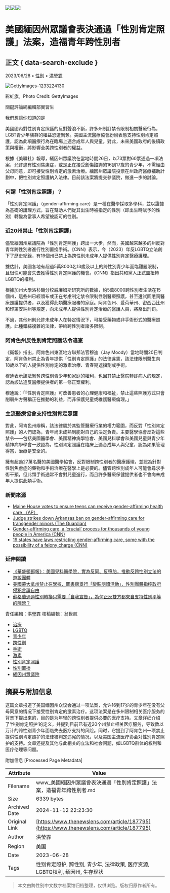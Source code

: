 ![](https://v.lndata.com/i/a80450,b1452855,c4007,i0,m202,h)![](https://v.lndata.com/i/a80450,b1452853,c4137,i0,m202,h)![](https://v.lndata.com/i/a80450,b1452854,c4138,i0,m202,h)

# 美國緬因州眾議會表決通過「性別肯定照護」法案，造福青年跨性別者

## 正文 { data-search-exclude }


2023/06/28 • [性別](https://www.thenewslens.com/category/gender) • [洪瑩霏](https://www.thenewslens.com/author/monikahung)

![GettyImages-1233224130](https://bucket-image.inkmaginecms.com/version/list/1/image/2024/06/0d3141a7-5c94-4e37-a35b-17b8efd29fdf.jpg)

彩虹旗。Photo Credit: GettyImages

關鍵評論網編輯部實習生

我們想讓你知道的是

美國國內對性別肯定照護的反對聲浪不斷，許多州制訂禁令限制相關醫療行為，LGBT青少年族群的權益恐遭剝奪。美國主流醫療協會紛紛表態支持性別肯定照護，認為此項醫療行為在臨場上適合成年人與兒童。對此，未來美國政府的後續政策與權衡，將影響全美跨性別者的權益。

根據《美聯社》報導，緬因州眾議院在當地時間26日，以73票對60票通過一項法案，允許患有性別焦慮症，或是正在接受創傷諮詢的16到17歲的青少年，不需經由父母同意，即可接受性別肯定的激素治療。緬因州眾議院投票在州政府醫療補助計劃中，把性別肯定照護納入法律。目前該法案將提交參議院，做進一步的討論。

### 何謂「性別肯定照護」？

「性別肯定照護」（gender-affirming care）是一種在醫學採取多學科，並以證據為基礎的護理方式，旨在幫助人們從其出生時被指定的性別（即出生時賦予的性別）轉變為當事人希望被認可的性別。

### 近20州禁止「性別肯定照護」

儘管緬因州眾議院為「性別肯定照護」跨出一大步，然而，美國越來越多的州反對青年跨性別者進行性別置換手術。《CNN》表示，今（2023）年反LGBTQ立法創下了歷史紀錄，有19個州已禁止為跨性別未成年人提供性別肯定醫療護理。

據估計，美國各地有超過5萬8000名13歲及以上的跨性別青少年面臨難題限制，且很快可能會失去獲得性別肯定照護的機會。《CNN》指出共和黨人正試圖扭轉LGBTQ的權利。

根據加州大學洛杉磯分校威廉姆斯研究所的數據，約5萬8000跨性別者生活在15個州，這些州已經頒布或正在考慮制定禁令限制性別醫療照護，甚至還試圖懲罰醫療照護提供者，以及獲得此類醫療服務的家庭。阿肯色州、愛荷華州、密西西比州和印第安納州等規定，向未成年人提供性別肯定治療的醫護人員，將祭出刑罰。

不過，其他州則允許未成年人在特定情況下，可接受藥物或非手術形式的醫療照護。此種錯綜複雜的法律，帶給跨性別者諸多限制。

### 阿肯色州反性別肯定照護法令違憲

《衛報》指出，阿肯色州東區地方聯邦法官穆迪（Jay Moody）當地時間20日判定，阿肯色州禁止為青年提供「性別肯定照護」的法律違憲，該法律限制醫生向18歲以下的人提供性別肯定的激素治療、青春期遮擋劑或手術。

穆迪表示該法剝奪跨性別青少年和家庭的權利，也因其禁止醫院轉診病人的規定，認為該法違反醫療提供者的第一修正案權利。

穆迪說：「『性別肯定照護』可改善患者的心理健康和福祉，禁止這些照護方式只會削弱州方聲稱正在推動的利益，而非保護兒童或維護醫療倫理。」

### 主流醫療協會支持性別肯定照護

對此，阿肯色州辯稱，該法律屬於其監管醫療行業的權力範圍，而反對「性別肯定照護」的人們認為，青年尚未成熟到能對自己的決定負責。主要醫學協會反對這些禁令——包括美國醫學會、美國精神病學協會、美國兒科學會和美國兒童與青少年精神病學學會一致認為，性別肯定照護在臨床上適合成年人與兒童，認為如果管理得當，治療是安全的。

擁有超過27萬名醫的美國醫學協會，反對限制跨性別者的醫療護理，並認為針對性別焦慮症的藥物和手術治療在醫學上是必要的。儘管跨性別成年人可能會尋求手術干預，但此類手術通常不會對兒童進行，而且許多醫療保健提供者也不會向未成年人提供此類手術。

### 新聞來源

- [Maine House votes to ensure teens can receive gender-affirming health care （AP）](https://apnews.com/article/maine-gender-affirming-care-8cfe628978535b1833c023256643a5f1)
- [Judge strikes down Arkansas ban on gender-affirming care for transgender minors (The Guardian)](https://www.theguardian.com/us-news/2023/jun/20/judge-strikes-down-arkansas-ban-gender-affirming-care-transgender-minors)
- [Gender-affirming care, a ‘crucial’ process for thousands of young people in America (CNN)](https://edition.cnn.com/2022/04/21/health/gender-affirming-care/index.html)
- [19 states have laws restricting gender-affirming care, some with the possibility of a felony charge (CNN)](https://edition.cnn.com/2023/06/06/politics/states-banned-medical-transitioning-for-transgender-youth-dg/index.html)

### 延伸閱讀

- [《華盛頓郵報》：美國兒科醫學院，實為反同、反墮胎，推動反跨性別立法的遊說團體](https://www.thenewslens.com/article/187240)
- [美國蒙大拿州禁止在學校、圖書館舉行「變裝閱讀活動」，性別團體指控政府侵犯言論自由](https://www.thenewslens.com/article/186314)
- [蘇格蘭通過性別轉換只需要「自我宣告」，為何正反雙方都來自支持性別平等的陣營？](https://www.thenewslens.com/article/178555)

責任編輯：洪瑩霏 核稿編輯：翁世航

- [治療](https://www.thenewslens.com/tag/706)
- [LGBTQ](https://www.thenewslens.com/tag/1842)
- [青少年](https://www.thenewslens.com/tag/2888)
- [跨性別](https://www.thenewslens.com/tag/4746)
- [手術](https://www.thenewslens.com/tag/13074)
- [激素](https://www.thenewslens.com/tag/18274)
- [性別肯定照護](https://www.thenewslens.com/tag/302723)
- [性別置換](https://www.thenewslens.com/tag/302724)
- [緬因州眾議院](https://www.thenewslens.com/tag/302725)

## 摘要与附加信息

<!-- tcd_abstract -->
这篇文章报道了美国缅因州众议会通过一项法案，允许16到17岁的青少年在没有父母同意的情况下接受性别肯定的激素治疗。这项法案是在多州限制相关医疗服务的背景下提出来的，目的是为年轻的跨性别者提供必要的医疗支持。文章详细介绍了‘性别肯定照护’的定义，并提到目前已有近20个州禁止相关医疗服务，导致数以万计的跨性别青少年面临失去医疗支持的风险。同时，它提到了阿肯色州一项禁止提供性别肯定照护的法律被判定违宪的情况，以及美国主流医疗协会对性别肯定照护的支持。文章还提及其他与此相关的立法和社会问题，如LGBTQ群体的权利和医疗伦理等问题。
<!-- tcd_abstract_end -->

附加信息 [Processed Page Metadata]

| Attribute       | Value                                  |
|-----------------|----------------------------------------|
| Filename        | www_美國緬因州眾議會表決通過「性別肯定照護」法案，造福青年跨性別者.md                             |
| Size            | 6339 bytes                           |
| Archived Date   | 2024-11-12 22:23:30                             |
| Original Link   | [https://www.thenewslens.com/article/187795](https://www.thenewslens.com/article/187795)                       |
| Author          | 洪瑩霏                               |
| Region          | 美国                               |
| Date            | 2023-06-28                                 |
| Tags            | 性别肯定照护, 跨性别, 青少年, 法律政策, 医疗资源, LGBTQ权利, 缅因州, 生存现状                                 |
>
> 本文由跨性别中文数字档案馆归档整理，仅供浏览。版权归原作者所有。
>